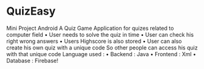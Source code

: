 # QuizEasy
Mini Project Android A Quiz Game Application for quizes related to computer field • User needs to solve the quiz in time • User can check his right wrong answers • Users Highscore is also stored • User can also create his own quiz with a unique code So other people can access his quiz with that unique code Language used : • Backend : Java • Frontend : Xml • Database : Firebase!

